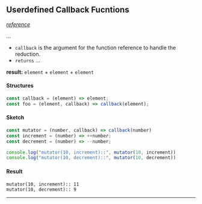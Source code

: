 ## Userdefined Callback Fucntions
*[reference]()*

...

* `callback` is the argument for the function reference to handle the reduction.
* `returns` ...

**result:** `element` + `element` + `element`

#### Structures
```js
const callback = (element) => element;
const foo = (element, callback) => callback(element);
```

#### Sketch
```js
const mutator = (number, callback) => callback(number)
const increment = (number) => ++number;
const decrement = (number) => --number;

console.log("mutator(10, increment)::", mutator(10, increment))
console.log("mutator(10, decrement)::", mutator(10, decrement))
```

#### Result
```
mutator(10, increment):: 11
mutator(10, decrement):: 9
```
---
